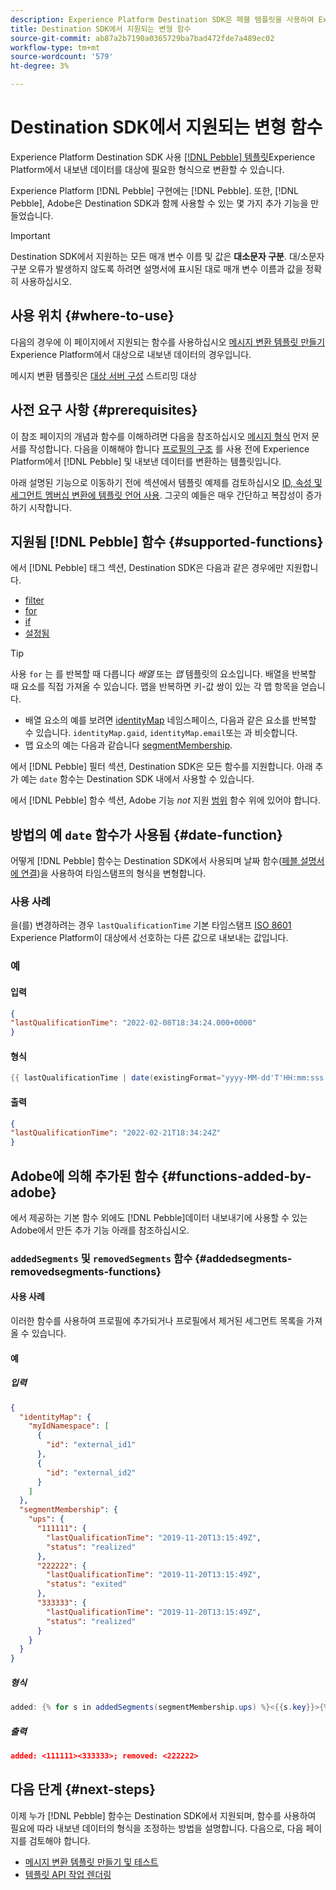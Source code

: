 ```yaml
---
description: Experience Platform Destination SDK은 페블 템플릿을 사용하여 Experience Platform에서 내보낸 데이터를 대상에 필요한 형식으로 변환할 수 있습니다.
title: Destination SDK에서 지원되는 변형 함수
source-git-commit: ab87a2b7190a0365729ba7bad472fde7a489ec02
workflow-type: tm+mt
source-wordcount: '579'
ht-degree: 3%

---
```



# Destination SDK에서 지원되는 변형 함수

Experience Platform Destination SDK 사용 [[!DNL Pebble] 템플릿](https://pebbletemplates.io/)Experience Platform에서 내보낸 데이터를 대상에 필요한 형식으로 변환할 수 있습니다.

Experience Platform [!DNL Pebble] 구현에는 [!DNL Pebble]. 또한, [!DNL Pebble], Adobe은 Destination SDK과 함께 사용할 수 있는 몇 가지 추가 기능을 만들었습니다.

>[!IMPORTANT]
>
>Destination SDK에서 지원하는 모든 매개 변수 이름 및 값은 **대소문자 구분**. 대/소문자 구분 오류가 발생하지 않도록 하려면 설명서에 표시된 대로 매개 변수 이름과 값을 정확히 사용하십시오.

## 사용 위치 {#where-to-use}

다음의 경우에 이 페이지에서 지원되는 함수를 사용하십시오 [메시지 변환 템플릿 만들기](../../testing-api/streaming-destinations/create-template.md) Experience Platform에서 대상으로 내보낸 데이터의 경우입니다.

메시지 변환 템플릿은 [대상 서버 구성](templating-specs.md) 스트리밍 대상

## 사전 요구 사항 {#prerequisites}

이 참조 페이지의 개념과 함수를 이해하려면 다음을 참조하십시오 [메시지 형식](message-format.md) 먼저 문서를 작성합니다. 다음을 이해해야 합니다 [프로필의 구조](message-format.md#profile-structure) 를 사용 전에 Experience Platform에서 [!DNL Pebble] 및 내보낸 데이터를 변환하는 템플릿입니다.

아래 설명된 기능으로 이동하기 전에 섹션에서 템플릿 예제를 검토하십시오 [ID, 속성 및 세그먼트 멤버십 변환에 템플릿 언어 사용](message-format.md#using-templating). 그곳의 예들은 매우 간단하고 복잡성이 증가하기 시작합니다.

## 지원됨 [!DNL Pebble] 함수 {#supported-functions}

에서 [!DNL Pebble] 태그 섹션, Destination SDK은 다음과 같은 경우에만 지원합니다.

* [filter](https://pebbletemplates.io/wiki/tag/filter/)
* [for](https://pebbletemplates.io/wiki/tag/for/)
* [if](https://pebbletemplates.io/wiki/tag/if/)
* [설정됨](https://pebbletemplates.io/wiki/tag/set/)

>[!TIP]
>
>사용 `for` 는 를 반복할 때 다릅니다 *배열* 또는 *맵* 템플릿의 요소입니다. 배열을 반복할 때 요소를 직접 가져올 수 있습니다. 맵을 반복하면 키-값 쌍이 있는 각 맵 항목을 얻습니다.
>
> * 배열 요소의 예를 보려면 [identityMap](message-format.md#identities) 네임스페이스, 다음과 같은 요소를 반복할 수 있습니다. `identityMap.gaid`, `identityMap.email`또는 과 비슷합니다.
> * 맵 요소의 예는 다음과 같습니다 [segmentMembership](message-format.md#segment-membership).


에서 [!DNL Pebble] 필터 섹션, Destination SDK은 모든 함수를 지원합니다. 아래 추가 예는 `date` 함수는 Destination SDK 내에서 사용할 수 있습니다.

에서 [!DNL Pebble] 함수 섹션, Adobe 기능 *not* 지원 [범위](https://pebbletemplates.io/wiki/function/range/) 함수 위에 있어야 합니다.

## 방법의 예 `date` 함수가 사용됨 {#date-function}

어떻게 [!DNL Pebble] 함수는 Destination SDK에서 사용되며 날짜 함수([페블 설명서에 연결](https://pebbletemplates.io/wiki/filter/date/))을 사용하여 타임스탬프의 형식을 변형합니다.

### 사용 사례

을(를) 변경하려는 경우 `lastQualificationTime` 기본 타임스탬프 [ISO 8601](https://en.wikipedia.org/wiki/ISO_8601) Experience Platform이 대상에서 선호하는 다른 값으로 내보내는 값입니다.

### 예

#### 입력

```json
{
"lastQualificationTime": "2022-02-08T18:34:24.000+0000"
}
```

#### 형식

```java
{{ lastQualificationTime | date(existingFormat="yyyy-MM-dd'T'HH:mm:sss.SSSX", format="yyyy-MM-dd'T'HH:mm:ssX") }}
```

#### 출력

```json
{
"lastQualificationTime": "2022-02-21T18:34:24Z"
}
```

## Adobe에 의해 추가된 함수 {#functions-added-by-adobe}

에서 제공하는 기본 함수 외에도 [!DNL Pebble]데이터 내보내기에 사용할 수 있는 Adobe에서 만든 추가 기능 아래를 참조하십시오.

### `addedSegments` 및 `removedSegments` 함수 {#addedsegments-removedsegments-functions}

#### 사용 사례

이러한 함수를 사용하여 프로필에 추가되거나 프로필에서 제거된 세그먼트 목록을 가져올 수 있습니다.

#### 예

##### 입력

```json
{
  "identityMap": {
    "myIdNamespace": [
      {
        "id": "external_id1"
      },
      {
        "id": "external_id2"
      }
    ]
  },
  "segmentMembership": {
    "ups": {
      "111111": {
        "lastQualificationTime": "2019-11-20T13:15:49Z",
        "status": "realized"
      },
      "222222": {
        "lastQualificationTime": "2019-11-20T13:15:49Z",
        "status": "exited"
      },
      "333333": {
        "lastQualificationTime": "2019-11-20T13:15:49Z",
        "status": "realized"
      }
    }
  }
}
```

##### 형식

```java
added: {% for s in addedSegments(segmentMembership.ups) %}<{{s.key}}>{% endfor %}; removed: {% for s in removedSegments(segmentMembership.ups) %}<{{s.key}}>{% endfor %}
```

##### 출력

```json
added: <111111><333333>; removed: <222222>
```

<!--

### Added and removed segments filters {#added-and-removed-segmnts-filters}

#### Use case {#use-case}

These filters are similar to `addedSegments` and `removedSegments`, described above. The only difference is that they are implemented as filters as opposed to functions.

#### Example {#example}

##### Input {#input}

```json
{
  "identityMap": {
    "myIdNamespace": [
      {
        "id": "external_id1"
      },
      {
        "id": "external_id2"
      }
    ]
  },
  "segmentMembership": {
    "ups": {
      "111111": {
        "lastQualificationTime": "2019-11-20T13:15:49Z",
        "status": "realized"
      },
      "222222": {
        "lastQualificationTime": "2019-11-20T13:15:49Z",
        "status": "exited"
      },
      "333333": {
        "lastQualificationTime": "2019-11-20T13:15:49Z",
        "status": "realized"
      }
    }
  }
}
```

##### Format {#format}

```java
added: {% for s in input.profile.segmentMembership.ups | added %}<{{s.key}}>{% endfor %};|removed: {% for s in input.profile.segmentMembership.ups | removed %}<{{s.key}}>{% endfor %};
```

##### Output {#output}

```json
added: <111111><333333>;|removed: <222222>;
```

-->

## 다음 단계 {#next-steps}

이제 누가 [!DNL Pebble] 함수는 Destination SDK에서 지원되며, 함수를 사용하여 필요에 따라 내보낸 데이터의 형식을 조정하는 방법을 설명합니다. 다음으로, 다음 페이지를 검토해야 합니다.

* [메시지 변환 템플릿 만들기 및 테스트](../../testing-api/streaming-destinations/create-template.md)
* [템플릿 API 작업 렌더링](../../testing-api/streaming-destinations/render-template-api.md)
